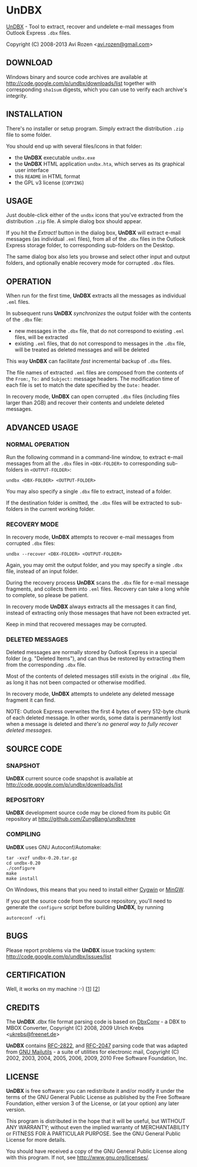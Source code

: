 # UnDBX #

[UnDBX](http://code.google.com/p/undbx/) - Tool to extract, recover and undelete e-mail messages from Outlook Express `.dbx` files.

Copyright (C) 2008-2013 Avi Rozen <[avi.rozen@gmail.com](mailto:avi.rozen@gmail.com)>

## DOWNLOAD ##

Windows binary and source code archives are available at http://code.google.com/p/undbx/downloads/list together with corresponding `sha1sum` digests, which you can use to verify each archive's integrity.

## INSTALLATION ##

There's no installer or setup program. Simply extract the distribution `.zip` file to some folder.

You should end up with several files/icons in that folder:

  * the **UnDBX** executable `undbx.exe`
  * the **UnDBX** HTML application `undbx.hta`, which serves as its graphical user interface
  * this `README` in HTML format
  * the GPL v3 license (`COPYING`)


## USAGE ##

Just double-click either of the `undbx` icons that you've extracted from the distribution `.zip` file. A simple dialog box should appear.

If you hit the _Extract!_ button in the dialog box, **UnDBX** will extract e-mail messages (as individual `.eml` files), from all of the `.dbx` files in the Outlook Express storage folder, to corresponding sub-folders on the Desktop.

The same dialog box also lets you browse and select other input and output folders, and optionally enable recovery mode for corrupted `.dbx` files.

## OPERATION ##

When run for the first time, **UnDBX** extracts all the messages as individual `.eml` files.

In subsequent runs **UnDBX** _synchronizes_ the output folder with the contents of the `.dbx` file:

  * new messages in the `.dbx` file, that do not correspond to existing `.eml` files, will be extracted
  * existing `.eml` files, that do not correspond to messages in the `.dbx` file, will be treated as deleted messages and will be deleted


This way **UnDBX** can facilitate _fast_ incremental backup of `.dbx` files.

The file names of extracted `.eml` files are composed from the contents of the `From:`, `To:` and `Subject:` message headers. The modification time of each file is set to match the date specified by the `Date:` header.

In recovery mode, **UnDBX** can open corrupted `.dbx` files (including files larger than 2GB) and recover their contents and undelete deleted messages.

## ADVANCED USAGE ##

### NORMAL OPERATION ###

Run the following command in a command-line window, to extract e-mail messages from all the `.dbx` files in `<DBX-FOLDER>` to corresponding sub-folders in `<OUTPUT-FOLDER>`:

```
undbx <DBX-FOLDER> <OUTPUT-FOLDER>
```

You may also specify a single `.dbx` file to extract, instead of a folder.

If the destination folder is omitted, the `.dbx` files will be extracted to sub-folders in the current working folder.

### RECOVERY MODE ###

In recovery mode, **UnDBX** attempts to recover e-mail messages from corrupted `.dbx` files:

```
undbx --recover <DBX-FOLDER> <OUTPUT-FOLDER>
```

Again, you may omit the output folder, and you may specify a single `.dbx` file, instead of an input folder.

During the recovery process **UnDBX** scans the `.dbx` file for e-mail message fragments, and collects them into `.eml` files. Recovery can take a long while to complete, so please be patient.

In recovery mode **UnDBX** always extracts all the messages it can find, instead of extracting only those messages that have not been extracted yet.

Keep in mind that recovered messages may be corrupted.

### DELETED MESSAGES ###

Deleted messages are normally stored by Outlook Express in a special folder (e.g. "Deleted Items"), and can thus be restored by extracting them from the corresponding `.dbx` file.

Most of the contents of deleted messages still exists in the original `.dbx` file, as long it has not been compacted or otherwise modified.

In recovery mode, **UnDBX** attempts to undelete any deleted message fragment it can find.

NOTE: Outlook Express overwrites the first 4 bytes of every 512-byte chunk of each deleted message. In other words, some data is permanently lost when a message is deleted and _there's no general way to fully recover deleted messages_.

## SOURCE CODE ##

### SNAPSHOT ###

**UnDBX** current source code snapshot is available at http://code.google.com/p/undbx/downloads/list

### REPOSITORY ###

**UnDBX** development source code may be cloned from its public Git repository at http://github.com/ZungBang/undbx/tree

### COMPILING ###

**UnDBX** uses GNU Autoconf/Automake:

```
tar -xvzf undbx-0.20.tar.gz
cd undbx-0.20
./configure
make
make install
```

On Windows, this means that you need to install either [Cygwin](http://www.cygwin.com) or [MinGW](http://www.mingw.org).

If you got the source code from the source repository, you'll need to generate the `configure` script before building **UnDBX**, by running

```
autoreconf -vfi
```

## BUGS ##

Please report problems via the **UnDBX** issue tracking system: http://code.google.com/p/undbx/issues/list

## CERTIFICATION ##

Well, it works on my machine :-) [[1](http://jcooney.net/archive/2007/02/01/42999.aspx)] [[2](http://www.codinghorror.com/blog/archives/000818.html)]

## CREDITS ##

The **UnDBX** .dbx file format parsing code is based on [DbxConv](http://www.ukrebs-software.de/english/dbxconv/dbxconv.html) - a DBX to MBOX Converter, Copyright (C) 2008, 2009 Ulrich Krebs <[ukrebs@freenet.de](mailto:ukrebs@freenet.de)>

**UnDBX** contains [RFC-2822](http://www.faqs.org/rfcs/rfc2822), and [RFC-2047](http://www.faqs.org/rfcs/rfc2047) parsing code that was adapted from [GNU Mailutils](http://www.gnu.org/software/mailutils/) - a suite of utilities for electronic mail, Copyright (C) 2002, 2003, 2004, 2005, 2006, 2009, 2010 Free Software Foundation, Inc.

## LICENSE ##

**UnDBX** is free software: you can redistribute it and/or modify it under the terms of the GNU General Public License as published by the Free Software Foundation, either version 3 of the License, or (at your option) any later version.

This program is distributed in the hope that it will be useful, but WITHOUT ANY WARRANTY; without even the implied warranty of MERCHANTABILITY or FITNESS FOR A PARTICULAR PURPOSE. See the GNU General Public License for more details.

You should have received a copy of the GNU General Public License along with this program. If not, see http://www.gnu.org/licenses/.
